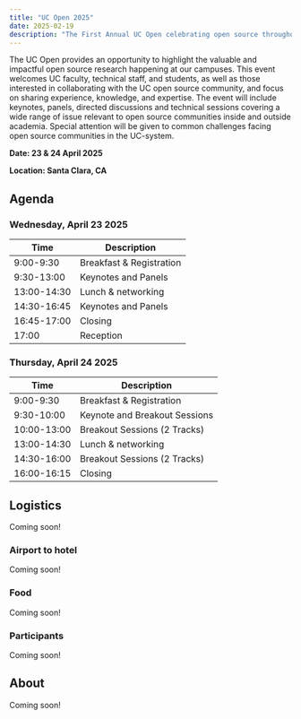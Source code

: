 ```yaml
---
title: "UC Open 2025"
date: 2025-02-19
description: "The First Annual UC Open celebrating open source throughout the UC system:  23 & 24 April 2025 – Santa Clara, CA"
---
```


The UC Open provides an opportunity to highlight the valuable and impactful open source research happening at our campuses. This event welcomes UC faculty, technical staff, and students, as well as those interested in collaborating with the UC open source community, and focus on sharing experience, knowledge, and expertise. The event will include keynotes, panels, directed discussions and technical sessions covering a wide range of issue relevant to open source communities inside and outside academia. Special attention will be given to common challenges facing open source communities in the UC-system.

**Date: 23 & 24 April 2025**

**Location: Santa Clara, CA**

## Agenda

### Wednesday, April 23 2025

| Time        | Description              |
| ----------- | ------------------------ |
| 9:00-9:30   | Breakfast & Registration |
| 9:30-13:00  | Keynotes and Panels      |
| 13:00-14:30 | Lunch & networking       |
| 14:30-16:45 | Keynotes and Panels      |
| 16:45-17:00 | Closing                  |
| 17:00       | Reception                |

### Thursday, April 24 2025

| Time        | Description                   |
| ----------- | ----------------------------- |
| 9:00-9:30   | Breakfast & Registration      |
| 9:30-10:00  | Keynote and Breakout Sessions |
| 10:00-13:00 | Breakout Sessions (2 Tracks)  |
| 13:00-14:30 | Lunch & networking            |
| 14:30-16:00 | Breakout Sessions (2 Tracks)  |
| 16:00-16:15 | Closing                       |

## Logistics

Coming soon!

### Airport to hotel

Coming soon!

### Food

Coming soon!

### Participants

Coming soon!

## About

Coming soon!
